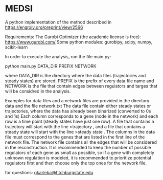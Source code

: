 # MEDSI
A python implementation of the method described in https://engrxiv.org/preprint/view/2566

Requirements:  The Gurobi Optimizer (the academic license is free): https://www.gurobi.com/
                Some python modules: gurobipy, scipy, numpy, scikit-learn 

In order to execute the analysis, run the file main.py:

python main.py DATA_DIR PREFIX NETWORK

where DATA_DIR is the directory where the data files (trajectories and steady states) are stored, PREFIX is the prefix of every data file name and NETWORK is the file that contain edges between regulators and targes that will be considred in the analysis.

Examples for data files and a network files are provided in the directory data and the file network.txt
The data file contain either steady states or trajectories, where the data has already been binarized (converted to 0s and 1s)
Each column corresponds to a gene (node in the network) and each row is a time point (steady states have just one row).
A file that contains a trajectory will start with the line >trajectory , and a file that contains a steady state will start with the line >steady state .  The columns in the data file must correspond to the genes that are listed in the first line of the network file.
The network file contains all the edges that will be considered in the reconstruction.  It is recommended to keep the number of possible regulators of each gene as small as possible, so if a gene with completely unknown regulation is modeled, it is recommended to prioritize potential regulators first and then choose only the top ones for the network file.

for questions:  gkarleba@fitchburgstate.edu





